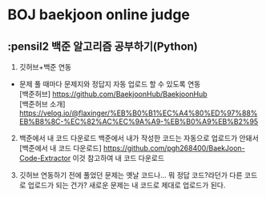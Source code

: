 # BOJ baekjoon online judge
## :pensil2 백준 알고리즘 공부하기(Python)

1) 깃허브+백준 연동  
- 문제 풀 때마다 문제지와 정답지 자동 업로드 할 수 있도록 연동  
[백준허브] https://github.com/BaekjoonHub/BaekjoonHub  
[백준허브 소개] https://velog.io/@flaxinger/%EB%B0%B1%EC%A4%80%ED%97%88%EB%B8%8C-%EC%82%AC%EC%9A%A9-%EB%B0%A9%EB%B2%95  

2) 백준에서 내 코드 다운로드
백준에서 내가 작성한 코드는 자동으로 업로드가 안돼서 [백준에서 내 코드 다운로드] https://github.com/pgh268400/BaekJoon-Code-Extractor 이것 참고하여 내 코드 다운로드  

3) 깃허브 연동하기 전에 풀었던 문제는 옛날 코드나... 뭐 정답 코드?라던가 다른 코드로 업로드가 되는 건가? 새로운 문제는 내 코드로 제대로 업로드가 된다.
